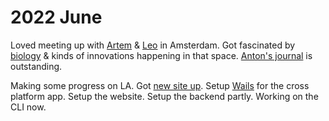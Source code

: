 # 2022 June

Loved meeting up with [Artem](https://agentcooper.io/about/) & [Leo](https://leovogel.com/) in Amsterdam. Got fascinated by [biology](https://agentcooper.io/notes/biohack-academy/) & kinds of innovations happening in that space. [Anton's journal](https://agentcooper.io/) is outstanding.

Making some progress on LA. Got [new site up](https://learnanything.dev/). Setup [Wails](https://github.com/wailsapp/wails) for the cross platform app. Setup the website. Setup the backend partly. Working on the CLI now.
